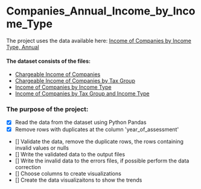 # Companies_Annual_Income_by_Income_Type

The project uses the data available here: [Income of Companies by Income Type, Annual](https://data.gov.sg/dataset/income-of-companies-by-income-type-annual?resource_id=3b64eaf4-78d7-4312-8167-1a423b83d0db)

#### The dataset consists of the files:
- [Chargeable Income of Companies](https://data.gov.sg/dataset/income-of-companies-by-income-type-annual?resource_id=3b64eaf4-78d7-4312-8167-1a423b83d0db)
- [Chargeable Income of Companies by Tax Group](https://data.gov.sg/dataset/income-of-companies-by-income-type-annual?resource_id=ec8ed20b-707f-41a6-80d0-1f2be8025261)
- [Income of Companies by Income Type](https://data.gov.sg/dataset/income-of-companies-by-income-type-annual?resource_id=83b36d2e-6d2a-47d0-8042-415db84442e9)
- [Income of Companies by Tax Group and Income Type](https://data.gov.sg/dataset/income-of-companies-by-income-type-annual?resource_id=be33c464-7566-402d-87e2-07ccf07c251d)

### The purpose of the project:
- [x] Read the data from the dataset using Python Pandas
- [x] Remove rows with duplicates at the column 'year_of_assessment'
- [] Validate the data, remove the duplicate rows, the rows containing invalid values or nulls
- [] Write the validated data to the output files
- [] Write the invalid data to the errors files, if possible perform the data correction
- [] Choose columns to create visualizations
- [] Create the data visualizaitons to show the trends
